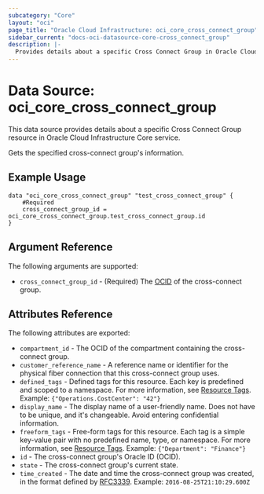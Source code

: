 ```yaml
---
subcategory: "Core"
layout: "oci"
page_title: "Oracle Cloud Infrastructure: oci_core_cross_connect_group"
sidebar_current: "docs-oci-datasource-core-cross_connect_group"
description: |-
  Provides details about a specific Cross Connect Group in Oracle Cloud Infrastructure Core service
---
```


# Data Source: oci_core_cross_connect_group
This data source provides details about a specific Cross Connect Group resource in Oracle Cloud Infrastructure Core service.

Gets the specified cross-connect group's information.

## Example Usage

```hcl
data "oci_core_cross_connect_group" "test_cross_connect_group" {
	#Required
	cross_connect_group_id = oci_core_cross_connect_group.test_cross_connect_group.id
}
```

## Argument Reference

The following arguments are supported:

* `cross_connect_group_id` - (Required) The [OCID](https://docs.cloud.oracle.com/iaas/Content/General/Concepts/identifiers.htm) of the cross-connect group.


## Attributes Reference

The following attributes are exported:

* `compartment_id` - The OCID of the compartment containing the cross-connect group.
* `customer_reference_name` - A reference name or identifier for the physical fiber connection that this cross-connect group uses. 
* `defined_tags` - Defined tags for this resource. Each key is predefined and scoped to a namespace. For more information, see [Resource Tags](https://docs.cloud.oracle.com/iaas/Content/General/Concepts/resourcetags.htm).  Example: `{"Operations.CostCenter": "42"}` 
* `display_name` - The display name of a user-friendly name. Does not have to be unique, and it's changeable. Avoid entering confidential information. 
* `freeform_tags` - Free-form tags for this resource. Each tag is a simple key-value pair with no predefined name, type, or namespace. For more information, see [Resource Tags](https://docs.cloud.oracle.com/iaas/Content/General/Concepts/resourcetags.htm).  Example: `{"Department": "Finance"}` 
* `id` - The cross-connect group's Oracle ID (OCID).
* `state` - The cross-connect group's current state.
* `time_created` - The date and time the cross-connect group was created, in the format defined by [RFC3339](https://tools.ietf.org/html/rfc3339).  Example: `2016-08-25T21:10:29.600Z` 

